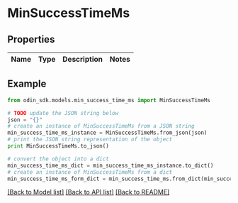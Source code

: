 # MinSuccessTimeMs


## Properties

Name | Type | Description | Notes
------------ | ------------- | ------------- | -------------

## Example

```python
from odin_sdk.models.min_success_time_ms import MinSuccessTimeMs

# TODO update the JSON string below
json = "{}"
# create an instance of MinSuccessTimeMs from a JSON string
min_success_time_ms_instance = MinSuccessTimeMs.from_json(json)
# print the JSON string representation of the object
print MinSuccessTimeMs.to_json()

# convert the object into a dict
min_success_time_ms_dict = min_success_time_ms_instance.to_dict()
# create an instance of MinSuccessTimeMs from a dict
min_success_time_ms_form_dict = min_success_time_ms.from_dict(min_success_time_ms_dict)
```
[[Back to Model list]](../README.md#documentation-for-models) [[Back to API list]](../README.md#documentation-for-api-endpoints) [[Back to README]](../README.md)


